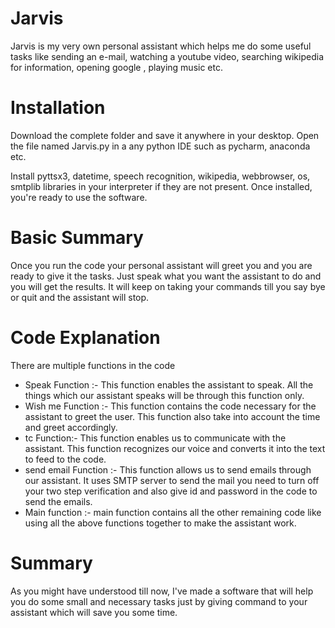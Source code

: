 # Jarvis
Jarvis is my very own personal assistant which helps me do some useful tasks like sending an e-mail, watching a youtube video, searching wikipedia for information, opening google , playing music etc.

# Installation
Download the complete folder and save it anywhere in your desktop. Open the file named Jarvis.py in a any python IDE such as pycharm, anaconda etc.

Install pyttsx3, datetime, speech recognition, wikipedia, webbrowser, os, smtplib libraries in your interpreter if they are not present. Once installed, you're ready to use the software.
# Basic Summary
Once you run the code your personal assistant will greet you and you are ready to give it the tasks. Just speak what you want the assistant to do and you will get the results. It will keep on taking your commands till you say bye or quit and the assistant will stop.

# Code Explanation
There are multiple functions in the code
* Speak Function :- This function enables the assistant to speak. All the things which our assistant speaks will be through this function only.
* Wish me Function :- This function contains the code necessary for the assistant to greet the user. This function also take into account the time and greet accordingly.
* tc Function:- This function enables us to communicate with the assistant. This function recognizes our voice and converts it into the text to feed to the code.
* send email Function :- This function allows us to send emails through our assistant. It uses SMTP server to send the mail you need to turn off your two step verification and also give id and password in the code to send the emails.
* Main function :- main function contains all the other remaining code like using all the above functions together to make the assistant work.
# Summary
As you might have understood till now, I've made a software that will help you do some small and necessary tasks just by giving command to your assistant which will save you some time.
